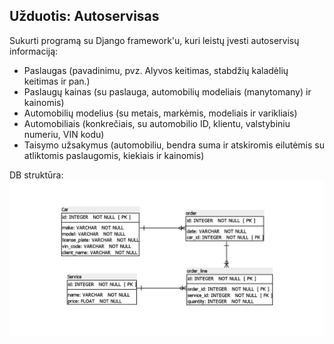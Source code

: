 ## Užduotis: Autoservisas

Sukurti programą su Django framework'u, kuri leistų įvesti autoservisų informaciją:
* Paslaugas (pavadinimu, pvz. Alyvos keitimas, stabdžių kaladėlių keitimas ir pan.)
* Paslaugų kainas (su paslauga, automobilių modeliais (manytomany) ir kainomis)
* Automobilių modelius (su metais, markėmis, modeliais ir varikliais)
* Automobiliais (konkrečiais, su automobilio ID, klientu, valstybiniu numeriu, VIN kodu)
* Taisymo užsakymus (automobiliu, bendra suma ir atskiromis eilutėmis su atliktomis paslaugomis, kiekiais ir kainomis)

DB struktūra:
![Autoserviso DB planas](https://github.com/robotautas/kursas/blob/master/autoserviso%20programos%20DB%20planas%202.png)